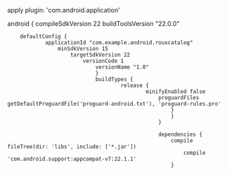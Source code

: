 apply plugin: 'com.android.application'

android {
    compileSdkVersion 22
        buildToolsVersion "22.0.0"

	    defaultConfig {
	            applicationId "com.example.android.rouxcatalog"
		            minSdkVersion 15
			            targetSdkVersion 22
				            versionCode 1
					            versionName "1.0"
						        }
							    buildTypes {
							            release {
								                minifyEnabled false
										            proguardFiles getDefaultProguardFile('proguard-android.txt'), 'proguard-rules.pro'
											            }
												        }
													}

													dependencies {
													    compile fileTree(dir: 'libs', include: ['*.jar'])
													        compile 'com.android.support:appcompat-v7:22.1.1'
														}

